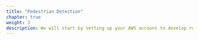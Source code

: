 ```yaml
---
title: "Pedestrian Detection"
chapter: true
weight: 3
description: We will start by setting up your AWS account to develop robot applications with AWS RoboMaker. 
---
```


